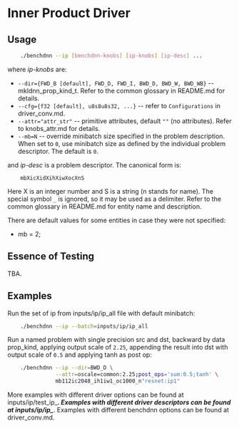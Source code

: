 # Inner Product Driver

## Usage
``` sh
    ./benchdnn --ip [benchdnn-knobs] [ip-knobs] [ip-desc] ...
```

where *ip-knobs* are:

 - `--dir={FWD_B [default], FWD_D, FWD_I, BWD_D, BWD_W, BWD_WB}`
            -- mkldnn_prop_kind_t. Refer to the common glossary in README.md for
            details.
 - `--cfg={f32 [default], u8s8u8s32, ...}` -- refer to ``Configurations``
            in driver_conv.md.
 - `--attr="attr_str"` -- primitive attributes, default `""` (no attributes).
            Refer to knobs_attr.md for details.
 - `--mb=N` -- override minibatch size specified in the problem description.
             When set to `0`, use minibatch size as defined by the individual
             problem descriptor. The default is `0`.

and *ip-desc* is a problem descriptor. The canonical form is:
```
    mbXicXidXihXiwXocXnS
```
Here X is an integer number and S is a string (n stands for name).
The special symbol `_` is ignored, so it may be used as a delimiter.
Refer to the common glossary in README.md for entity name and description.

There are default values for some entities in case they were not specified:
 - mb = 2;


## Essence of Testing
TBA.


## Examples

Run the set of ip from inputs/ip/ip_all file with default minibatch:
``` sh
    ./benchdnn --ip --batch=inputs/ip/ip_all
```

Run a named problem with single precision src and dst, backward by data
prop_kind, applying output scale of `2.25`, appending the result into dst with
output scale of `0.5` and applying tanh as post op:
``` sh
    ./benchdnn --ip --dir=BWD_D \
               --attr=oscale=common:2.25;post_ops='sum:0.5;tanh' \
               mb112ic2048_ih1iw1_oc1000_n"resnet:ip1"
```

More examples with different driver options can be found at
inputs/ip/test_ip_***. Examples with different driver descriptors can be found
at inputs/ip/ip_***. Examples with different benchdnn options can be found at
driver_conv.md.
